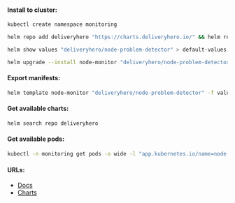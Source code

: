 #### Install to cluster:
```bash
kubectl create namespace monitoring
```
```bash
helm repo add deliveryhero "https://charts.deliveryhero.io/" && helm repo update
```
```bash
helm show values "deliveryhero/node-problem-detector" > default-values.yml
```
```bash
helm upgrade --install node-monitor "deliveryhero/node-problem-detector" -f values.yml -n monitoring
```

#### Export manifests:
```bash
helm template node-monitor "deliveryhero/node-problem-detector" -f values.yml -n monitoring > manifests.yml
```

#### Get available charts:
```bash
helm search repo deliveryhero
```

#### Get available pods:
```bash
kubectl -n monitoring get pods -o wide -l "app.kubernetes.io/name=node-problem-detector"
```

#### URLs:
- [Docs](https://github.com/kubernetes/node-problem-detector/blob/master/README.md)
- [Charts](https://github.com/deliveryhero/helm-charts/tree/master/stable/node-problem-detector)
